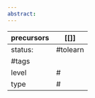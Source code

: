 ```yaml
---
abstract:
---
```



| precursors | [[]]     |
| ---------- | -------- |
| status:    | #tolearn |
| #tags      |          |
| level      | #        |
| type       | #        |
 
